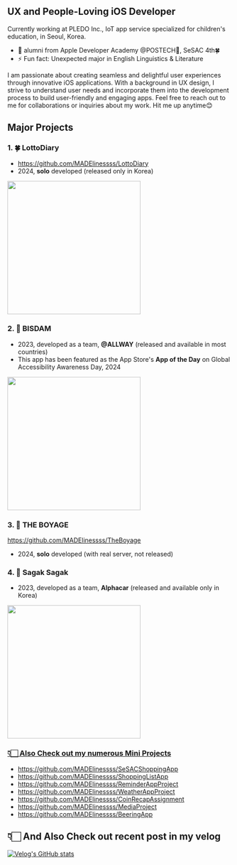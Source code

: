 ## UX and People-Loving iOS Developer

Currently working at PLEDO Inc., IoT app service specialized for children's education, in Seoul, Korea.

- 🔭 alumni from Apple Developer Academy @POSTECH🍎, SeSAC 4th🍀
- ⚡ Fun fact: Unexpected major in English Linguistics & Literature

I am passionate about creating seamless and delightful user experiences through innovative iOS applications.
With a background in UX design, I strive to understand user needs and incorporate them into the development process to build user-friendly and engaging apps.
Feel free to reach out to me for collaborations or inquiries about my work. Hit me up anytime😊

## Major Projects
### 1. 🍀 LottoDiary
- https://github.com/MADElinessss/LottoDiary
- 2024, **solo** developed (released only in Korea)
<a href="https://apps.apple.com/kr/app/%EB%A1%9C%EB%98%90%EC%9D%BC%EA%B8%B0-lottodiary-%EB%A1%9C%EB%98%90%EC%99%80-%EC%9D%BC%EA%B8%B0-%EA%B8%B0%EB%A1%9D%EC%9E%A5/id6479727804">
    <img src="https://github.com/MADElinessss/MADElinessss/assets/88757043/98eee649-8856-4764-93e2-499c7b34d1fc" width="300" />
</a>

### 2. 🧡 BISDAM
- 2023, developed as a team, **@ALLWAY** (released and available in most countries)
- This app has been featured as the App Store's **App of the Day** on Global Accessibility Awareness Day, 2024
<a href="https://apps.apple.com/kr/app/%EB%B9%84%EC%8A%A4%EB%8B%B4-bisdam/id6470152960">
    <img src="https://github.com/MADElinessss/MADElinessss/assets/88757043/b6e12491-ab4d-4404-94f3-17f5ddc2f7b5" width="300" />
</a>

### 3. 🚀 THE BOYAGE
https://github.com/MADElinessss/TheBoyage
- 2024, **solo** developed (with real server, not released)

### 4. 🐰 Sagak Sagak
- 2023, developed as a team, **Alphacar** (released and available only in Korea)
<a href="https://apps.apple.com/kr/app/sagaksagak/id6448937856">
    <img src="https://github.com/MADElinessss/MADElinessss/assets/88757043/a1696ef7-4355-4882-b2e1-ffc035194042" width="300" />

### 👇🏻 Also Check out my numerous Mini Projects
- https://github.com/MADElinessss/SeSACShoppingApp
- https://github.com/MADElinessss/ShoppingListApp
- https://github.com/MADElinessss/ReminderAppProject
- https://github.com/MADElinessss/WeatherAppProject
- https://github.com/MADElinessss/CoinRecapAssignment
- https://github.com/MADElinessss/MediaProject
- https://github.com/MADElinessss/BeeringApp

##  👇🏻 And Also Check out recent post in my velog

[![Velog's GitHub stats](https://velog-readme-stats.vercel.app/api?name=maddie)]([벨로그링크](https://velog.io/@maddie/posts)https://velog.io/@maddie/posts)
